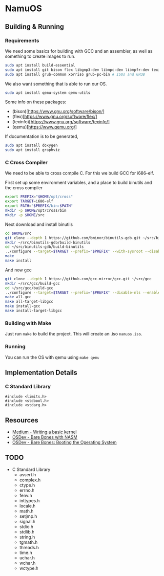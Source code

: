 # NamuOS

## Building & Running
### Requirements
We need some basics for building with GCC and an assembler, as well as something to create images to run.
```sh
sudo apt install build-essential
sudo apt install git bison flex libgmp3-dev libmpc-dev libmpfr-dev texinfo libisl-dev
sudo apt install grub-common xorriso grub-pc-bin # ISOs and GRUB
```

We also want something that is able to run our OS.
```sh
sudo apt install qemu-system qemu-utils
```

Some info on these packages:
- (bison)[https://www.gnu.org/software/bison/]
- (flex)[https://www.gnu.org/software/flex/]
- (texinfo)[https://www.gnu.org/software/texinfo/]
- (qemu)[https://www.qemu.org/]

If documentation is to be generated,
```sh
sudo apt install doxygen
sudo apt install graphviz
```


### C Cross Compiler
We need to be able to cross compile C. For this we build GCC for i686-elf.

First set up some environment variables, and a place to build binutils and the cross compiler
```sh
export PREFIX="$HOME/opt/cross"
export TARGET=i686-elf
export PATH="$PREFIX/bin:$PATH"
mkdir -p $HOME/opt/cross/bin
mkdir -p $HOME/src
```

Next download and install binutils
```sh
cd $HOME/src
git clone --depth 1 https://github.com/bminor/binutils-gdb.git ~/src/binutils-gdb
mkdir ~/src/binutils-gdb/build-binutils
cd ~/src/binutils-gdb/build-binutils
../configure --target=$TARGET --prefix="$PREFIX" --with-sysroot --disable-nls --disable-werror
make
make install
```

And now gcc
```sh
git clone --depth 1 https://github.com/gcc-mirror/gcc.git ~/src/gcc
mkdir ~/src/gcc/build-gcc
cd ~/src/gcc/build-gcc
../configure --target=$TARGET --prefix="$PREFIX" --disable-nls --enable-languages=c,c++ --without-headers
make all-gcc
make all-target-libgcc
make install-gcc
make install-target-libgcc
```

### Building with Make
Just run `make` to build the project. This will create an .iso `namuos.iso`.

### Running
You can run the OS with qemu using `make qemu`

## Implementation Details
### C Standard Library


```
#include <limits.h>
#include <stdbool.h>
#include <stdarg.h>
```




## Resources
- [Medium - Writing a basic kernel](https://computers-art.medium.com/writing-a-basic-kernel-6479a495b713)
- [OSDev - Bare Bones with NASM](https://wiki.osdev.org/Bare_Bones_with_NASM)
- [OSDev - Bare Bones: Booting the Operating System](https://wiki.osdev.org/Bare_Bones#Booting_the_Operating_System)

## TODO
- C Standard Library
	- assert.h
	- complex.h
	- ctype.h
	- errno.h
	- fenv.h
	- inttypes.h
	- locale.h
	- math.h
	- setjmp.h
	- signal.h
	- stdio.h
	- stdlib.h
	- string.h
	- tgmath.h
	- threads.h
	- time.h
	- uchar.h
	- wchar.h
	- wctype.h
